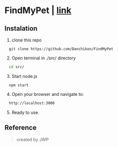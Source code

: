 # FindMyPet | [link]()

## Instalation
1. clone this repo
```git
  git clone https://github.com/Danchikon/FindMyPet
```
2. Open terminal in ./src/ directory
```cmd
  cd src/
```

3. Start node.js
```node
  npm start
```

4. Open your browser and navigate to:
```cmd
  http://localhost:3000
```

5. Ready to use.



## Reference
>created by JWP
